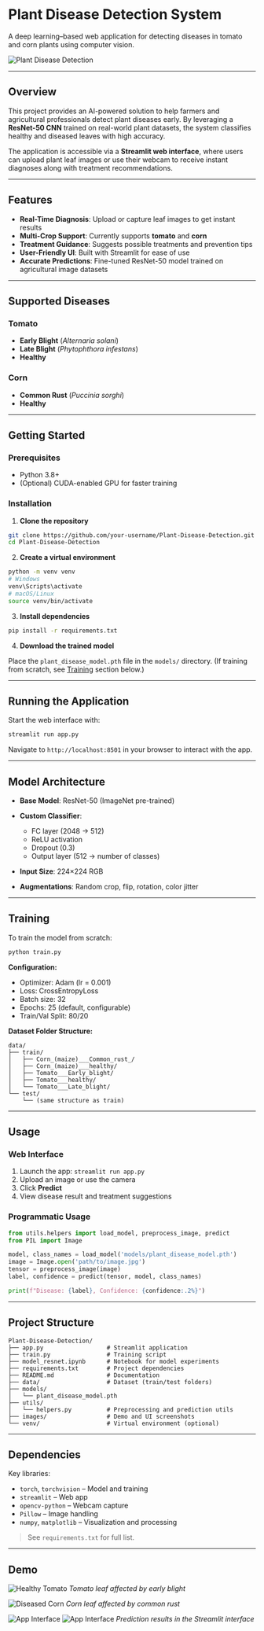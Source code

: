 
# Plant Disease Detection System

A deep learning–based web application for detecting diseases in tomato and corn plants using computer vision.

![Plant Disease Detection](images/image1.png)

---

## Overview

This project provides an AI-powered solution to help farmers and agricultural professionals detect plant diseases early. By leveraging a **ResNet-50 CNN** trained on real-world plant datasets, the system classifies healthy and diseased leaves with high accuracy.

The application is accessible via a **Streamlit web interface**, where users can upload plant leaf images or use their webcam to receive instant diagnoses along with treatment recommendations.

---

## Features

* **Real-Time Diagnosis**: Upload or capture leaf images to get instant results
* **Multi-Crop Support**: Currently supports **tomato** and **corn**
* **Treatment Guidance**: Suggests possible treatments and prevention tips
* **User-Friendly UI**: Built with Streamlit for ease of use
* **Accurate Predictions**: Fine-tuned ResNet-50 model trained on agricultural image datasets

---

## Supported Diseases

### Tomato

* **Early Blight** (*Alternaria solani*)
* **Late Blight** (*Phytophthora infestans*)
* **Healthy**

### Corn

* **Common Rust** (*Puccinia sorghi*)
* **Healthy**

---

## Getting Started

### Prerequisites

* Python 3.8+
* (Optional) CUDA-enabled GPU for faster training

### Installation

1. **Clone the repository**

```bash
git clone https://github.com/your-username/Plant-Disease-Detection.git
cd Plant-Disease-Detection
```

2. **Create a virtual environment**

```bash
python -m venv venv
# Windows
venv\Scripts\activate
# macOS/Linux
source venv/bin/activate
```

3. **Install dependencies**

```bash
pip install -r requirements.txt
```

4. **Download the trained model**

Place the `plant_disease_model.pth` file in the `models/` directory.
(If training from scratch, see [Training](#training) section below.)

---

## Running the Application

Start the web interface with:

```bash
streamlit run app.py
```

Navigate to `http://localhost:8501` in your browser to interact with the app.

---

## Model Architecture

* **Base Model**: ResNet-50 (ImageNet pre-trained)
* **Custom Classifier**:

  * FC layer (2048 → 512)
  * ReLU activation
  * Dropout (0.3)
  * Output layer (512 → number of classes)
* **Input Size**: 224×224 RGB
* **Augmentations**: Random crop, flip, rotation, color jitter

---

## Training

To train the model from scratch:

```bash
python train.py
```

**Configuration:**

* Optimizer: Adam (lr = 0.001)
* Loss: CrossEntropyLoss
* Batch size: 32
* Epochs: 25 (default, configurable)
* Train/Val Split: 80/20

**Dataset Folder Structure:**

```
data/
├── train/
│   ├── Corn_(maize)___Common_rust_/
│   ├── Corn_(maize)___healthy/
│   ├── Tomato___Early_blight/
│   ├── Tomato___healthy/
│   └── Tomato___Late_blight/
└── test/
    └── (same structure as train)
```

---

## Usage

### Web Interface

1. Launch the app: `streamlit run app.py`
2. Upload an image or use the camera
3. Click **Predict**
4. View disease result and treatment suggestions

### Programmatic Usage

```python
from utils.helpers import load_model, preprocess_image, predict
from PIL import Image

model, class_names = load_model('models/plant_disease_model.pth')
image = Image.open('path/to/image.jpg')
tensor = preprocess_image(image)
label, confidence = predict(tensor, model, class_names)

print(f"Disease: {label}, Confidence: {confidence:.2%}")
```

---

## Project Structure

```
Plant-Disease-Detection/
├── app.py                  # Streamlit application
├── train.py                # Training script
├── model_resnet.ipynb      # Notebook for model experiments
├── requirements.txt        # Project dependencies
├── README.md               # Documentation
├── data/                   # Dataset (train/test folders)
├── models/
│   └── plant_disease_model.pth
├── utils/
│   └── helpers.py          # Preprocessing and prediction utils
├── images/                 # Demo and UI screenshots
└── venv/                   # Virtual environment (optional)
```

---

## Dependencies

Key libraries:

* `torch`, `torchvision` – Model and training
* `streamlit` – Web app
* `opencv-python` – Webcam capture
* `Pillow` – Image handling
* `numpy`, `matplotlib` – Visualization and processing

> See `requirements.txt` for full list.

---

## Demo

![Healthy Tomato](images/tomato_earlybright.png)
*Tomato leaf affected by early blight*

![Diseased Corn](images/rust.png)
*Corn leaf affected by common rust*

![App Interface](images/image2.png)
![App Interface](images/image3.png)
*Prediction results in the Streamlit interface*

